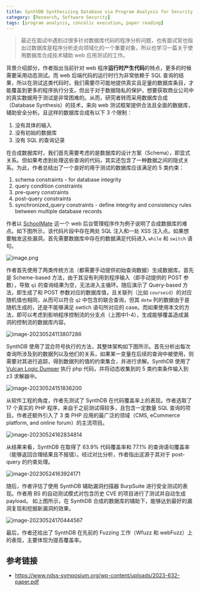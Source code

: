 ```yaml
---
title: SynthDB Synthesizing Database via Program Analysis for Security Testing of Web Applications
category: [Research, Software Security]
tags: [program analysis, concolic execution, paper reading]
---
```


> 最近在面试中遇到过很多针对数据库代码的程序分析问题，也有面试官也指出过数据库是程序分析走向领域化的一个重要对象，所以也学习一篇关于使用数据库合成技术辅助 web 应用测试的工作。

背景介绍部分，作者指出当前针对 web 程序**运行时产生代码**的特点，更多的时候需要采用动态测试。而 web 后端代码的运行时行为非常依赖于 SQL 查询的结果，所以在测试这类代码时，我们需要尽可能地提供真实且足量的数据库条目，才能覆盖到更多的程序执行分支。但出于对于数据隐私的保护，想要获取商业公司中的真实数据用于测试是非常困难的。从而，研究者转而采用数据库合成（Database Synthesis）的技术，来向 web 测试框架提供合法且全面的数据库，辅助安全分析。且这样的数据库合成有以下 3 个限制：

1. 没有具体的输入
2. 没有初始的数据库
3. 没有 SQL 的查询记录

在合成数据库时，我们首先需要考虑的是数据库的设计方案（Schema），即显式关系。但如果考虑到处理这些查询的代码，其实还包含了一种数据之间的隐式关系。为此，作者总结出了一个良好的用于测试的数据库应该满足的 5 类约束：

1. schema constraints - for database integrity
2. query condition constraints
3. pre-query constraints
4. post-query constraints
5. synchronized_query constraints - define integrity and consistency rules between multiple database records

作者以 [SchoolMate](https://sourceforge.net/projects/schoolmate/files/SchoolMate/) 这一个 web 后台管理程序作为例子说明了合成数据库的难点。如下图所示，该代码片段中存在两处 SQL 注入和一处 XSS 注入点。如果想要触发这些漏洞，首先需要数据库中存在的数据满足代码进入 `while` 和 `switch` 语句。

![image.png](https://s2.loli.net/2023/05/23/3VeNZpUAzd46JQm.png)

作者首先使用了两类传统方法（都需要手动提供初始查询数据）生成数据库。首先是 Scheme-based 方法，由于其没有利用到程序输入（即手动提供的 POST 参数），导致 `q1` 的查询结果为空，无法进入主循环。随后演示了 Query-based 方法，即生成了和 POST 参数对应的数据库值，且关联列（比如 `courseid`）的对应随机值也相同，从而可以符合 `q2` 中包含的联合查询，但其 `dotw` 列的数据由于是随机生成的，还是不能够满足 swtich 语句所对应的 case。而如果使用本文的方法，即可以考虑到影响程序控制流的分支点（上图中1-4），生成能够覆盖造成漏洞的控制流的数据库内容。

![image-20230524113807286](https://s2.loli.net/2023/05/24/QMYVNpi1UARFOcE.png)

SynthDB 使用了混合符号执行的方法，其整体架构如下图所示。首先分析出每次查询所涉及到的数据列以及他们的关系，如果某一变量在后续的查询中被使用，则需要对其进行追踪，得到数据列的值的约束集合，并进行求解。SynthDB 使用了[Vulcan Logic Dumper](https://github.com/derickr/vld) 执行 php 代码，并将动态收集到的 5 类约束条件输入到 z3 求解器中。

![image-20230524151836200](https://s2.loli.net/2023/05/24/EAxdc6HNeYpkiw1.png)

从软件工程的角度，作者先测试了 SynthDB 在代码覆盖率上的表现。作者选取了 17 个真实的 PHP 程序，来自于之前测试得较多，且包含一定数量 SQL 查询的项目。作者还额外引入了 3 类 PHP 应用的最广泛的领域（CMS, eCommerce platform, and online forum）的主流项目。

![image-20230524162834814](https://s2.loli.net/2023/05/24/4onWrR1CTAvBbLg.png)

从结果来看，SynthDB 在取得了 63.9% 代码覆盖率和 77.1% 的查询语句覆盖率（能够返回合理结果且不报错）。经过对比分析，作者指出这源于其对于 post-query 的约束处理。

![image-20230524163924171](https://s2.loli.net/2023/05/24/rJce4oN6H5Railt.png)

随后，作者评估了使用 SynthDB 辅助漏洞扫描器 BurpSuite 进行安全测试的表现。作者用 BS 的自动测试模式对包含历史 CVE 的项目进行了测试并自动生成 payload。 如上图所示，在 SynthDB 合成的数据库的辅助下，能够达到最好的漏洞复现和挖掘新漏洞的效果。

![image-20230524170444567](https://s2.loli.net/2023/05/24/fEkMrFSCsp7QidK.png)

最后，作者还给出了 SynthDB 在先前的 Fuzzing 工作（Wfuzz 和 webFuzz）上的表现，主要体现为提高覆盖率。

## 参考链接

- https://www.ndss-symposium.org/wp-content/uploads/2023-632-paper.pdf